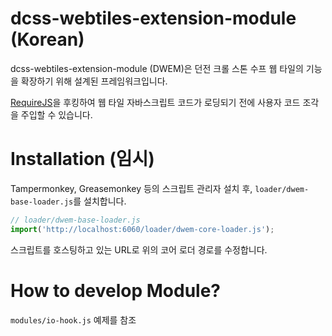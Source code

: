 # dcss-webtiles-extension-module (Korean)

dcss-webtiles-extension-module (DWEM)은 던전 크롤 스톤 수프 웹 타일의 기능을 확장하기 위해 설계된 프레임워크입니다.

[RequireJS](https://requirejs.org)을 후킹하여 웹 타일 자바스크립트 코드가 로딩되기 전에 사용자 코드 조각을 주입할 수 있습니다.

# Installation (임시)

Tampermonkey, Greasemonkey 등의 스크립트 관리자 설치 후, `loader/dwem-base-loader.js`를 설치합니다.

```javascript
// loader/dwem-base-loader.js
import('http://localhost:6060/loader/dwem-core-loader.js');
```

스크립트를 호스팅하고 있는 URL로 위의 코어 로더 경로를 수정합니다.

# How to develop Module?

`modules/io-hook.js` 예제를 참조
